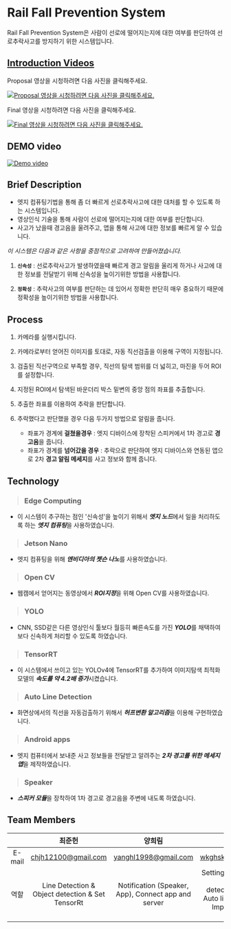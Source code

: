 Rail Fall Prevention System
=============================
Rail Fall Prevention System은 사람이 선로에 떨어지는지에 대한 여부를 판단하여 선로추락사고를 방지하기 위한 시스템입니다.   

[Introduction Videos](https://github.com/JunHeon-Ch/Rail_Fall_Prevention_System/wiki/Videos)
---------------------------
Proposal 영상을 시청하려면 다음 사진을 클릭해주세요.

[![Proposal 영상을 시청하려면 다음 사진을 클릭해주세요.](https://img.youtube.com/vi/II5gYJ-4010/0.jpg)](https://www.youtube.com/watch?v=II5gYJ-4010)

Final 영상을 시청하려면 다음 사진을 클릭해주세요.

[![Final 영상을 시청하려면 다음 사진을 클릭해주세요.](https://img.youtube.com/vi/kym3mti6I8A/0.jpg)](https://www.youtube.com/watch?v=kym3mti6I8A&feature=youtu.be)

DEMO video
---------------------------
[![Demo video](https://img.youtube.com/vi/E-d7NiPAkk8/0.jpg)](https://www.youtube.com/watch?v=E-d7NiPAkk8)

Brief Description
---------------------------
- 엣지 컴퓨팅기법을 통해 좀 더 빠르게 선로추락사고에 대한 대처를 할 수 있도록 하는 시스템입니다.
- 영상인식 기술을 통해 사람이 선로에 떨어지는지에 대한 여부를 판단합니다.
- 사고가 났을때 경고음을 울려주고, 앱을 통해 사고에 대한 정보를 빠르게 알 수 있습니다.

*이 시스템은 다음과 같은 사항을 중점적으로 고려하여 만들어졌습니다.*

1. **`신속성`** : 선로추락사고가 발생하였을때 빠르게 경고 알림을 울리게 하거나 사고에 대한 정보를 전달받기 위해 신속성을 높이기위한 방법을 사용합니다.

2. **`정확성`** : 추락사고의 여부를 판단하는 데 있어서 정확한 판단히 매우 중요하기 때문에 정확성을 높이기위한 방법을 사용합니다.

Process
---------------------------
1. 카메라를 실행시킵니다.
2. 카메라로부터 얻어진 이미지를 토대로, 자동 직선검출을 이용해 구역이 지정됩니다.
3. 검출된 직선구역으로 부족할 경우, 직선의 탐색 범위를 더 넓히고, 마진을 두어 ROI를 설정합니다.
4. 지정된 ROI에서 탐색된 바운더리 박스 밑변의 중앙 점의 좌표를 추출합니다. 
5. 추출한 좌표를 이용하여 추락을 판단합니다.


6. 추락했다고 판단했을 경우 다음 두가지 방법으로 알림을 줍니다.
    - 좌표가 경계에 **걸쳤을경우** : 엣지 디바이스에 장착된 스피커에서 1차 경고로 **경고음**을 줍니다.
    - 좌표가 경계를 **넘어갔을 경우** : 추락으로 판단하여 엣지 디바이스와 연동된 앱으로 2차 **경고 알림 메세지**를 사고 정보와 함께 줍니다.


Technology
---------------------------
> ### Edge Computing

- 이 시스템이 추구하는 점인 '신속성'을 높이기 위해서 ***엣지 노드***에서 일을 처리하도록 하는 ***엣지 컴퓨팅***을 사용하였습니다.

> ### Jetson Nano

- 엣지 컴퓨팅을 위해 ***엔비디아의 젯슨 나노***를 사용하였습니다.

> ### Open CV

- 웹캠에서 얻어지는 동영상에서 ***ROI지정***을 위해 Open CV를 사용하였습니다. 

> ### YOLO

- CNN, SSD같은 다른 영상인식 툴보다 월등히 빠른속도를 가진 ***YOLO***를 채택하여 보다 신속하게 처리할 수 있도록 하였습니다.

> ### TensorRT

- 이 시스템에서 쓰이고 있는 YOLOv4에 TensorRT를 추가하여 이미지탐색 최적화 모델의 ***속도를 약 4.2배 증가***시켰습니다.

> ### Auto Line Detection

- 화면상에서의 직선을 자동검출하기 위해서 ***허프변환 알고리즘***을 이용해 구현하였습니다.

> ### Android apps

- 엣지 컴퓨터에서 보내준 사고 정보들을 전달받고 알려주는 ***2차 경고를 위한 메세지 앱***을 제작하였습니다.

> ### Speaker

- ***스피커 모듈***을 장착하여 1차 경고로 경고음을 주변에 내도록 하였습니다.

Team Members
---------------------------
||최준헌|양희림|최한빈|전수환|
|:---:|:---:|:---:|:---:|:---:|
|E-mail   |chjh12100@gmail.com|yanghl1998@gmail.com|wkghskak@naver.com|jsuhwan34@gmail.com|
|역할   |Line Detection & Object detection & Set TensorRt|Notification (Speaker, App), Connect app and server|Setting preferences & Person detection(YOLO) & Auto line detection & Implement TCP Socket|Notification & GUI|



